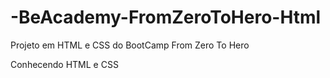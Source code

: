 # -BeAcademy-FromZeroToHero-Html
Projeto em HTML e CSS do BootCamp From Zero To Hero

Conhecendo HTML e CSS